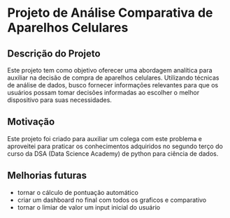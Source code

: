 # Projeto de Análise Comparativa de Aparelhos Celulares

## Descrição do Projeto
Este projeto tem como objetivo oferecer uma abordagem analítica para auxiliar na decisão de compra de aparelhos celulares. Utilizando técnicas de análise de dados, busco fornecer informações relevantes para que os usuários possam tomar decisões informadas ao escolher o melhor dispositivo para suas necessidades.

## Motivação
Este projeto foi criado para auxiliar um colega com este problema e aproveitei para praticar os conhecimentos adquiridos no segundo terço do curso da DSA (Data Science Academy) de python para ciência de dados. 

## Melhorias futuras
- tornar o cálculo de pontuação automático
- criar um dashboard no final com todos os graficos e comparativo
- tornar o limiar de valor um input inicial do usuário
